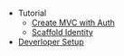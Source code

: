 * Tutorial
    * [Create MVC with Auth](./tutorial/create_mvc_with_auth.md)
    * [Scaffold Identity](./tutorial/scaffold_identity.md)
* [Deverloper Setup](./develper_setup.md)